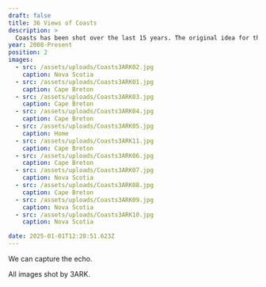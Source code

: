 ```yaml
---
draft: false
title: 36 Views of Coasts
description: >
  Coasts has been shot over the last 15 years. The original idea for the project was an attempt to make an honest portrait of the coastline itself - the divide between land and sea. Over time I have come to appreciate that it’s not just home. It’s where two worlds meet, conflict, destroy, and create. The line itself exists only in the moment. Coasts are defined by where they have been, and where they can be.
year: 2008-Present
position: 2
images:
  - src: /assets/uploads/Coasts3ARK02.jpg
    caption: Nova Scotia
  - src: /assets/uploads/Coasts3ARK01.jpg
    caption: Cape Breton
  - src: /assets/uploads/Coasts3ARK03.jpg
    caption: Cape Breton
  - src: /assets/uploads/Coasts3ARK04.jpg
    caption: Cape Breton
  - src: /assets/uploads/Coasts3ARK05.jpg
    caption: Home
  - src: /assets/uploads/Coasts3ARK11.jpg
    caption: Cape Breton
  - src: /assets/uploads/Coasts3ARK06.jpg
    caption: Cape Breton
  - src: /assets/uploads/Coasts3ARK07.jpg
    caption: Nova Scotia
  - src: /assets/uploads/Coasts3ARK08.jpg
    caption: Cape Breton
  - src: /assets/uploads/Coasts3ARK09.jpg
    caption: Nova Scotia
  - src: /assets/uploads/Coasts3ARK10.jpg
    caption: Nova Scotia

date: 2025-01-01T12:28:51.623Z
---
```

We can capture the echo.

All images shot by 3ARK.

